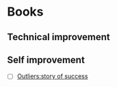 # Books

## Technical improvement
## Self improvement
- [ ] [Outliers:story of success](https://www.goodreads.com/book/show/3228917-outliers)
